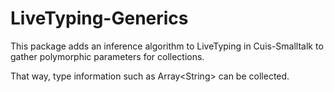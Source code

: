 # LiveTyping-Generics

This package adds an inference algorithm to LiveTyping in Cuis-Smalltalk to gather polymorphic parameters for collections.

That way, type information such as Array\<String\> can be collected. 
